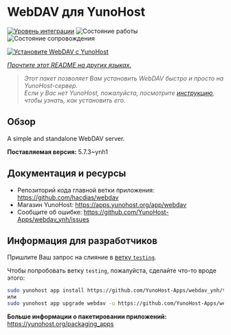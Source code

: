 <!--
Важно: этот README был автоматически сгенерирован <https://github.com/YunoHost/apps/tree/master/tools/readme_generator>
Он НЕ ДОЛЖЕН редактироваться вручную.
-->

# WebDAV для YunoHost

[![Уровень интеграции](https://apps.yunohost.org/badge/integration/webdav)](https://ci-apps.yunohost.org/ci/apps/webdav/)
![Состояние работы](https://apps.yunohost.org/badge/state/webdav)
![Состояние сопровождения](https://apps.yunohost.org/badge/maintained/webdav)

[![Установите WebDAV с YunoHost](https://install-app.yunohost.org/install-with-yunohost.svg)](https://install-app.yunohost.org/?app=webdav)

*[Прочтите этот README на других языках.](./ALL_README.md)*

> *Этот пакет позволяет Вам установить WebDAV быстро и просто на YunoHost-сервер.*  
> *Если у Вас нет YunoHost, пожалуйста, посмотрите [инструкцию](https://yunohost.org/install), чтобы узнать, как установить его.*

## Обзор

A simple and standalone WebDAV server. 

**Поставляемая версия:** 5.7.3~ynh1
## Документация и ресурсы

- Репозиторий кода главной ветки приложения: <https://github.com/hacdias/webdav>
- Магазин YunoHost: <https://apps.yunohost.org/app/webdav>
- Сообщите об ошибке: <https://github.com/YunoHost-Apps/webdav_ynh/issues>

## Информация для разработчиков

Пришлите Ваш запрос на слияние в [ветку `testing`](https://github.com/YunoHost-Apps/webdav_ynh/tree/testing).

Чтобы попробовать ветку `testing`, пожалуйста, сделайте что-то вроде этого:

```bash
sudo yunohost app install https://github.com/YunoHost-Apps/webdav_ynh/tree/testing --debug
или
sudo yunohost app upgrade webdav -u https://github.com/YunoHost-Apps/webdav_ynh/tree/testing --debug
```

**Больше информации о пакетировании приложений:** <https://yunohost.org/packaging_apps>
